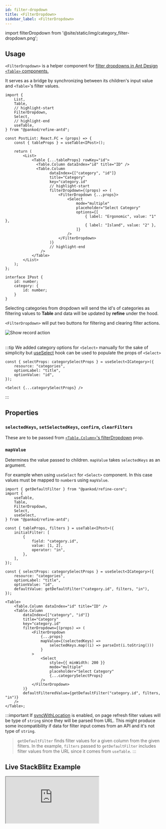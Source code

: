 ```yaml
---
id: filter-dropdown
title: <FilterDropdown>
sidebar_label: <FilterDropdown>
---
```


import filterDropdown from '@site/static/img/category_filter-dropdown.png';

## Usage

`<FilterDropdown>` is a helper component for [filter dropdowns in Ant Design `<Table>` components.](https://ant.design/components/table/#components-table-demo-custom-filter-panel)

It serves as a bridge by synchronizing between its children's input value and `<Table>`'s filter values.

```tsx  title="components/pages/postList.tsx"
import {
    List,
    Table,
    // highlight-start
    FilterDropdown,
    Select,
    // highlight-end
    useTable,
} from "@pankod/refine-antd";

const PostList: React.FC = (props) => {
    const { tableProps } = useTable<IPost>();

    return (
        <List>
            <Table {...tableProps} rowKey="id">
              <Table.Column dataIndex="id" title="ID" />
              <Table.Column
                    dataIndex={["category", "id"]}
                    title="Category"
                    key="category.id"
                    // highlight-start
                    filterDropdown={(props) => (
                        <FilterDropdown {...props}>
                            <Select
                                mode="multiple"
                                placeholder="Select Category"
                                options={[
                                    { label: "Ergonomic", value: "1" },
                                    { label: "Island", value: "2" },
                                ]}
                            />
                        </FilterDropdown>
                    )}
                    // highlight-end
                />
            </Table>
        </List>
    );
};

interface IPost {
    id: number;
    category: {
        id: number;
    }
}
```

Selecting categories from dropdown will send the id's of categories as filtering values to **Table** and data will be updated by **refine** under the hood.

`<FilterDropdown>` will put two buttons for filtering and clearing filter actions.

<div class="img-container">
    <div class="window">
        <div class="control red"></div>
        <div class="control orange"></div>
        <div class="control green"></div>
    </div>
    <img src={filterDropdown} alt="Show record action" />
</div>

<br/>

:::tip
We added category options for `<Select>` manually for the sake of simplicity but [useSelect](/api-reference/antd/hooks/field/useSelect.md) hook can be used to populate the props of `<Select>`

```tsx 
const { selectProps: categorySelectProps } = useSelect<ICategory>({
    resource: "categories",
    optionLabel: "title",
    optionValue: "id",
});

<Select {...categorySelectProps} />
```

:::

## Properties

### `selectedKeys`, `setSelectedKeys`, `confirm`, `clearFilters`

These are to be passed from [`<Table.Column>`'s filterDropdown](https://ant.design/components/table/#Column) prop.

### `mapValue`

Determines the value passed to children. `mapValue` takes `selectedKeys` as an argument.

For example when using `useSelect` for `<Select>` component. In this case values must be mapped to `number`s using `mapValue`.

```tsx 
import { getDefaultFilter } from "@pankod/refine-core";
import {
    useTable,
    Table,
    FilterDropdown,
    Select,
    useSelect,
} from "@pankod/refine-antd";

const { tableProps, filters } = useTable<IPost>({
    initialFilter: [
        {
            field: "category.id",
            value: [1, 2],
            operator: "in",
        },
    ],
});

const { selectProps: categorySelectProps } = useSelect<ICategory>({
    resource: "categories",
    optionLabel: "title",
    optionValue: "id",
    defaultValue: getDefaultFilter("category.id", filters, "in"),
});

<Table>
    <Table.Column dataIndex="id" title="ID" />
    <Table.Column
        dataIndex={["category", "id"]}
        title="Category"
        key="category.id"
        filterDropdown={(props) => (
            <FilterDropdown
                {...props}
                mapValue={(selectedKeys) =>
                    selectedKeys.map((i) => parseInt(i.toString()))
                }
            >
                <Select
                    style={{ minWidth: 200 }}
                    mode="multiple"
                    placeholder="Select Category"
                    {...categorySelectProps}
                />
            </FilterDropdown>
        )}
        defaultFilteredValue={getDefaultFilter("category.id", filters, "in")}
    />
</Table>;
```

:::important
If [syncWithLocation](/api-reference/core/components/refine-config.md#syncwithlocation) is enabled, on page refresh filter values will be type of `string` since they will be parsed from URL. This might produce some incompatibility if data for filter input comes from an API and it's not type of `string`.  


> `getDefaultFilter` finds filter values for a given column from the given filters. In the example, `filters` passed to `getDefaultFilter` includes filter values from the URL since it comes from `useTable`.
:::

<PropsTable module="@pankod/refine-antd/FilterDropdown"/>

## Live StackBlitz Example

<iframe loading="lazy" src="https://stackblitz.com/github/refinedev/refine/tree/master/examples/table/antd/useTable?embed=1&view=preview&theme=dark&preset=node&ctl=1"
    style={{width: "100%", height:"80vh", border: "0px", borderRadius: "8px", overflow:"hidden"}}
    title="refine-use-table-example"
></iframe>